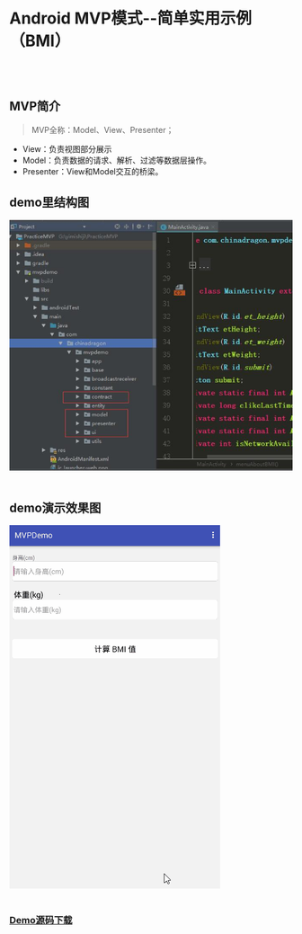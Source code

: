 # Android MVP模式--简单实用示例（BMI） 
<br></br>
## MVP简介
> MVP全称：Model、View、Presenter； 
> 
- View：负责视图部分展示
- Model：负责数据的请求、解析、过滤等数据层操作。
- Presenter：View和Model交互的桥梁。


## demo里结构图
![image](images/mvp.jpg)
<br></br>

## demo演示效果图
![image](images/mvp_simple.gif)
<br></br>

### **[Demo源码下载](https://github.com/ChinaDragon01/PracticeMVP.git)**